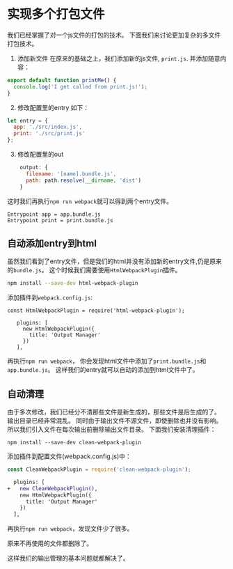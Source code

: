 # 实现多个打包文件
我们已经掌握了对一个js文件的打包的技术。
下面我们来讨论更加复杂的多文件打包技术。

1. 添加新文件
在原来的基础之上，我们添加新的js文件, `print.js`. 并添加随意内容：

```js
export default function printMe() {
  console.log('I get called from print.js!');
}
```

2. 修改配置里的entry
如下：
```js
let entry = {
  app: './src/index.js',
  print: './src/print.js'
};
```

3. 修改配置里的out

```js
    output: {
      filename: '[name].bundle.js',
      path: path.resolve(__dirname, 'dist')
    }
```

这时我们再执行`npm run webpack`就可以得到两个entry文件。
```
Entrypoint app = app.bundle.js
Entrypoint print = print.bundle.js
```

## 自动添加entry到html
虽然我们看到了entry文件，但是我们的html并没有添加新的entry文件,仍是原来的`bundle.js`。
这个时候我们需要使用`HtmlWebpackPlugin`插件。

```bash
npm install --save-dev html-webpack-plugin
```

添加插件到`webpack.config.js`:

```
const HtmlWebpackPlugin = require('html-webpack-plugin');
```

```
   plugins: [
     new HtmlWebpackPlugin({
       title: 'Output Manager'
     })
   ],
```

再执行`npm run webpack`，
你会发现html文件中添加了`print.bundle.js`和`app.bundle.js`。
这样我们的entry就可以自动的添加到html文件中了。

## 自动清理

由于多次修改，我们已经分不清那些文件是新生成的，那些文件是后生成的了。
输出目录已经非常混乱。
同时由于输出文件不源文件，即使删除也并没有影响。
所以我们引入文件在每次输出前删除输出文件目录。
下面我们安装清理插件：

```
npm install --save-dev clean-webpack-plugin
```
添加插件到配置文件(webpack.config.js)中：
```js
const CleanWebpackPlugin = require('clean-webpack-plugin');
```

```diff
  plugins: [
+   new CleanWebpackPlugin(),
    new HtmlWebpackPlugin({
      title: 'Output Manager'
    })
  ],
```

再执行`npm run webpack`，发现文件少了很多。

原来不再使用的文件都删除了。

这样我们的输出管理的基本问题就都解决了。